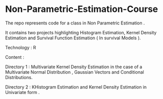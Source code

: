 # Non-Parametric-Estimation-Course

The repo represents code for a class in Non Parametric Estimation .

It contains two projects highlighting Histogram Estimation, Kernel Density Estimation and Survival Function Estimation ( In survival Models ).

Technology : R

Content :

Directory 1  : Multivariate Kernel Density Estimation in the case of a Multivariate Normal Distribution , Gaussian Vectors and Conditional Distributions.

Directory 2 : KHistogram Estimation and Kernel Density Estimation in Univariate form .

